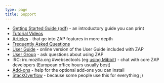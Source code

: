 ```yaml
---
type: page
title: Support
---
```


- [Getting Started Guide (pdf)](https://github.com/zaproxy/zaproxy/releases/download/v2.8.0/ZAPGettingStartedGuide-2.8.pdf) - an introductory guide you can print
- [Tutorial Videos](https://www.youtube.com/playlist?list=PLEBitBW-Hlsv8cEIUntAO8st2UGhmrjUB)
- [Articles](https://github.com/zaproxy/zaproxy/wiki/ZAP-Articles) - that go into ZAP features in more depth
- [Frequently Asked Questions](faq/)
- [User Guide](https://github.com/zaproxy/zap-core-help/wiki) - online version of the User Guide included with ZAP
- [User Group](https://groups.google.com/group/zaproxy-users) - ask questions about using ZAP
- IRC: irc.mozilla.org #websectools (eg [using Mibbit](http://chat.mibbit.com/?server=irc.mozilla.org%3A%2B6697&channel=%23websectools)) - chat with core ZAP developers (European office hours usually best)
- [Add-ons](https://github.com/zaproxy/zap-extensions/wiki) - help for the optional add-ons you can install
- [StackOverflow](https://stackoverflow.com/questions/tagged/zap) - because some people use this for everything ;)

